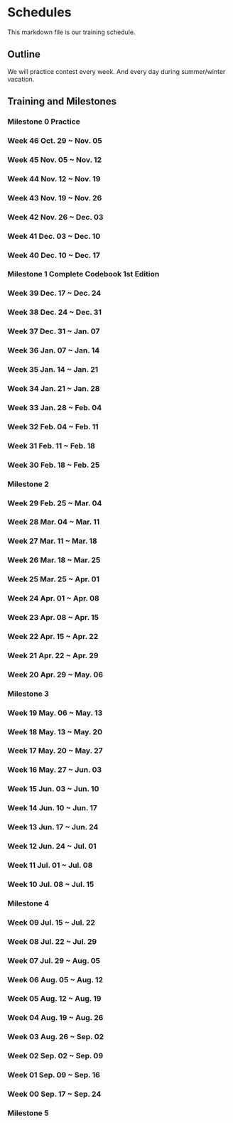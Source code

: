 # Schedules

This markdown file is our training schedule.

## Outline 

We will practice contest every week. And every day during summer/winter vacation.

## Training and Milestones

### Milestone 0 Practice

### Week 46 Oct. 29 ~ Nov. 05
### Week 45 Nov. 05 ~ Nov. 12
### Week 44 Nov. 12 ~ Nov. 19
### Week 43 Nov. 19 ~ Nov. 26
### Week 42 Nov. 26 ~ Dec. 03
### Week 41 Dec. 03 ~ Dec. 10
### Week 40 Dec. 10 ~ Dec. 17

### Milestone 1 Complete Codebook 1st Edition

### Week 39 Dec. 17 ~ Dec. 24
### Week 38 Dec. 24 ~ Dec. 31
### Week 37 Dec. 31 ~ Jan. 07
### Week 36 Jan. 07 ~ Jan. 14
### Week 35 Jan. 14 ~ Jan. 21
### Week 34 Jan. 21 ~ Jan. 28
### Week 33 Jan. 28 ~ Feb. 04
### Week 32 Feb. 04 ~ Feb. 11
### Week 31 Feb. 11 ~ Feb. 18
### Week 30 Feb. 18 ~ Feb. 25

### Milestone 2 

### Week 29 Feb. 25 ~ Mar. 04
### Week 28 Mar. 04 ~ Mar. 11
### Week 27 Mar. 11 ~ Mar. 18
### Week 26 Mar. 18 ~ Mar. 25
### Week 25 Mar. 25 ~ Apr. 01
### Week 24 Apr. 01 ~ Apr. 08
### Week 23 Apr. 08 ~ Apr. 15
### Week 22 Apr. 15 ~ Apr. 22
### Week 21 Apr. 22 ~ Apr. 29
### Week 20 Apr. 29 ~ May. 06

### Milestone 3 

### Week 19 May. 06 ~ May. 13
### Week 18 May. 13 ~ May. 20
### Week 17 May. 20 ~ May. 27
### Week 16 May. 27 ~ Jun. 03
### Week 15 Jun. 03 ~ Jun. 10
### Week 14 Jun. 10 ~ Jun. 17
### Week 13 Jun. 17 ~ Jun. 24
### Week 12 Jun. 24 ~ Jul. 01
### Week 11 Jul. 01 ~ Jul. 08
### Week 10 Jul. 08 ~ Jul. 15

### Milestone 4 

### Week 09 Jul. 15 ~ Jul. 22
### Week 08 Jul. 22 ~ Jul. 29
### Week 07 Jul. 29 ~ Aug. 05
### Week 06 Aug. 05 ~ Aug. 12
### Week 05 Aug. 12 ~ Aug. 19
### Week 04 Aug. 19 ~ Aug. 26
### Week 03 Aug. 26 ~ Sep. 02
### Week 02 Sep. 02 ~ Sep. 09
### Week 01 Sep. 09 ~ Sep. 16
### Week 00 Sep. 17 ~ Sep. 24

### Milestone 5
